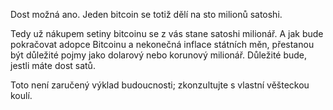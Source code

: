 Dost možná ano. Jeden bitcoin se totiž dělí na sto milionů satoshi. 

Tedy už nákupem setiny bitcoinu se z vás stane satoshi milionář. A jak bude pokračovat adopce Bitcoinu a nekonečná inflace státních měn, přestanou být důležité pojmy jako dolarový nebo korunový milionář. Důležité bude, jestli máte dost satů.

Toto není zaručený výklad budoucnosti; zkonzultujte s vlastní věšteckou koulí.
